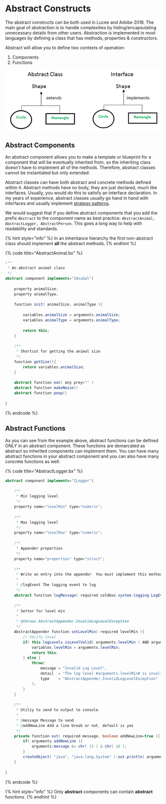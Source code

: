 # Abstract Constructs

The abstract constructs can be both used in Lucee and Adobe 2018.  The main goal of abstraction is to handle complexities by hiding/encapsulating unnecessary details from other users.  Abstraction is implemented in most languages by defining a class that has methods, properties & constructors. &#x20;

Abstract will allow you to define two contexts of operation:

1. Components
2. Functions

![](../../.gitbook/assets/abstract-class-vs-interface.png)

## Abstract Components

An abstract component allows you to make a template or blueprint for a component that will be eventually inherited from, so the inheriting class doesn't have to implement all of the methods.  Therefore, abstract classes cannot be instantiated but only extended.

Abstract classes can have both abstract and concrete methods defined within it.  Abstract methods have no body, they are just declared, much like interfaces.  Usually, you would do this to satisfy an interface declaration.  In my years of experience, abstract classes usually go hand in hand with interfaces and usually implement [strategy patterns](https://en.wikipedia.org/wiki/Strategy\_pattern).

We would suggest that if you define abstract components that you add the prefix `Abstract` to the component name as best practice: `AbstractAnimal, AbstractLogger, AbstractPerson`. This goes a long way to help with readability and standards.

{% hint style="info" %}
In an inheritance hierarchy the first non-abstract class should implement **all** the abstract methods.&#x20;
{% endhint %}

{% code title="AbstractAnimal.bx" %}
```java
/**
 * An abstract animal class
 */
abstract component implements="IAnimal"{
	
	property animalSize;
	property animalType;
	
	function init( animalSize, animalType ){
		
		variables.animalSize = arguments.animalSize;
		variables.animalType = arguments.animalType;
		
		return this;
	}
	
	/**
	 * Shortcut for getting the animal size
	 */
	function getSize(){
		return variables.animalSize;
	}
	
	abstract function eat( any prey="" )
	abstract function makeNoise()
	abstract function poop()
	
}
```
{% endcode %}

## Abstract Functions

As you can see from the example above, abstract functions can be defined ONLY in an abstract component.  These functions are demarcated as abstract so inherited components can implement them.  You can have many abstract functions in your abstract component and you can also have many concrete functions as well:

{% code title="AbstractLogger.bx" %}
```java
abstract component implements="ILogger"{
   
    /**
	 * Min logging level
	 */
	property name="levelMin" type="numeric";

	/**
	 * Max logging level
	 */
	property name="levelMax" type="numeric";

	/**
	 * Appender properties
	 */
	property name="properties" type="struct";
	
	/**
	 * Write an entry into the appender. You must implement this method yourself.
	 *
	 * @logEvent The logging event to log
	 */
	abstract function logMessage( required coldbox.system.logging.LogEvent logEvent )
	
	/**
	 * Setter for level min
	 *
	 * @throws AbstractAppender.InvalidLogLevelException
	 */
	AbstractAppender function setLevelMin( required levelMin ){
		// Verify level
		if( this.logLevels.isLevelValid( arguments.levelMin ) AND arguments.levelMin lte getLevelMax() ){
			variables.levelMin = arguments.levelMin;
			return this;
		} else {
			throw(
				message = "Invalid Log Level",
				detail  = "The log level #arguments.levelMin# is invalid or greater than the levelMax (#getLevelMax()#). Valid log levels are from 0 to 5",
				type    = "AbstractAppender.InvalidLogLevelException"
			);
		}
	} 
	
	/**
	 * Utiliy to send to output to console.
	 *
	 * @message Message to send
	 * @addNewLine Add a line break or not, default is yes
	 */
	private function out( required message, boolean addNewLine=true ){
		if( arguments.addNewLine ){
			arguments.message &= chr( 13 ) & chr( 10 );
		}
		createObject( "java", "java.lang.System" ).out.println( arguments.message );
	}
            
}
```
{% endcode %}

{% hint style="info" %}
Only **abstract** components can contain **abstract** functions.
{% endhint %}

